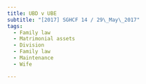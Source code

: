 ```yaml
---
title: UBD v UBE 
subtitle: "[2017] SGHCF 14 / 29\_May\_2017"
tags:
  - Family law
  - Matrimonial assets
  - Division
  - Family law
  - Maintenance
  - Wife

---
```


